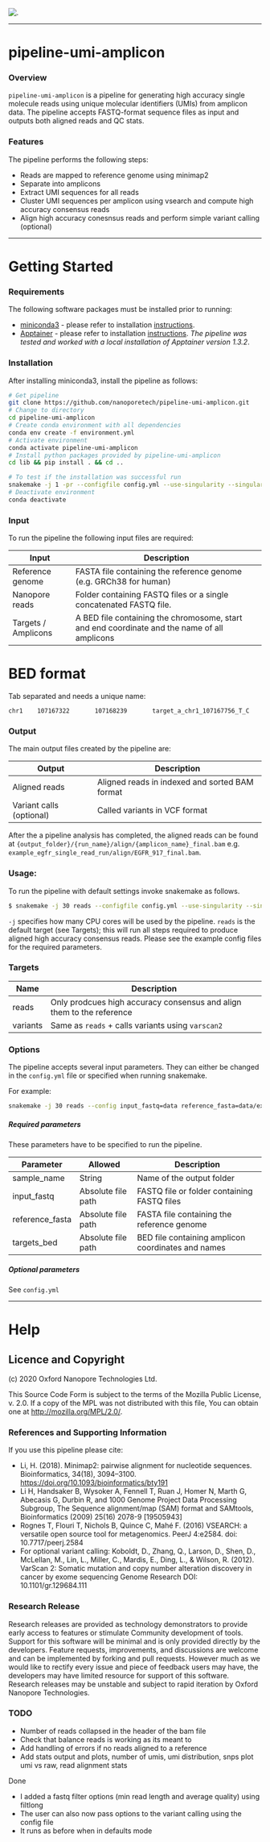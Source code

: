 ![.](ONT_logo.png  "Oxford Nanopore Technologies")
******************
# pipeline-umi-amplicon

### Overview

`pipeline-umi-amplicon` is a pipeline for generating high accuracy single
molecule reads using unique molecular identifiers (UMIs) from amplicon data.
The pipeline accepts FASTQ-format sequence files as input and outputs both
aligned reads and QC stats.

### Features

The pipeline performs the following steps:
- Reads are mapped to reference genome using minimap2
- Separate into amplicons
- Extract UMI sequences for all reads
- Cluster UMI sequences per amplicon using vsearch and compute high accuracy consensus reads
- Align high accuracy conesnsus reads and perform simple variant calling (optional)

******************
# Getting Started

### Requirements
The following software packages must be installed prior to running:

-  [miniconda3](https://conda.io/miniconda.html) - please refer to installation [instructions](https://conda.io/projects/conda/en/latest/user-guide/install/index.html).
- [Apptainer](https://apptainer.org/) - please refer to installation [instructions](https://apptainer.org/docs/admin/1.3/installation.html#install-from-pre-built-packages). *The pipeline was tested and worked with a local installation of Apptainer version 1.3.2*.

### Installation
After installing miniconda3, install the pipeline as follows:
```bash
# Get pipeline
git clone https://github.com/nanoporetech/pipeline-umi-amplicon.git 
# Change to directory
cd pipeline-umi-amplicon
# Create conda environment with all dependencies
conda env create -f environment.yml
# Activate environment
conda activate pipeline-umi-amplicon
# Install python packages provided by pipeline-umi-amplicon
cd lib && pip install . && cd ..

# To test if the installation was successful run
snakemake -j 1 -pr --configfile config.yml --use-singularity --singularity-args=--cleanenv
# Deactivate environment
conda deactivate
```

### Input

To run the pipeline the following input files are required:

| Input | Description |
|-------|-------------|
| Reference genome | FASTA file containing the reference genome (e.g. GRCh38 for human) |
| Nanopore reads | Folder containing FASTQ files or a single concatenated FASTQ file. |
| Targets / Amplicons | A BED file containing the chromosome, start and end coordinate and the name of all amplicons |

# BED format
Tab separated and needs a unique name:
```
chr1    107167322       107168239       target_a_chr1_107167756_T_C
```

### Output

 The main output files created by the pipeline are:

| Output | Description |
|--------|-------------|
| Aligned reads | Aligned reads in indexed and sorted BAM format |
| Variant calls (optional) | Called variants in VCF format |

After the a pipeline analysis has completed, the aligned reads can be found at `{output_folder}/{run_name}/align/{amplicon_name}_final.bam` e.g. `example_egfr_single_read_run/align/EGFR_917_final.bam`.

### Usage:

To run the pipeline with default settings invoke snakemake as follows.

```bash
$ snakemake -j 30 reads --configfile config.yml --use-singularity --singularity-args=--cleanenv
```

`-j` specifies how many CPU cores will be used by the pipeline. `reads` is the default target (see Targets); this will run all steps required to produce aligned high accuracy consensus reads. Please see the example config files for the required parameters.

### Targets

|Name| Description |
|--|--|
| reads | Only prodcues high accuracy consensus and align them to the reference |
| variants | Same as `reads` + calls variants using `varscan2` |

### Options

The pipeline accepts several input parameters. They can either be changed in the `config.yml` file or specified when running snakemake.

For example:
```bash
snakemake -j 30 reads --config input_fastq=data reference_fasta=data/example_egfr_reference.fasta targets_bed=data/example_egfr_amplicon.bed
```

##### Required parameters

These parameters have to be specified to run the pipeline.

| Parameter | Allowed | Description |
|-----------|---------|-------------|
| sample_name | String | Name of the output folder |
| input_fastq | Absolute file path | FASTQ file or folder containing FASTQ files |
| reference_fasta | Absolute file path | FASTA file containing the reference genome |
| targets_bed | Absolute file path | BED file containing amplicon coordinates and names |

##### Optional parameters

See `config.yml`

******************
# Help
## Licence and Copyright

(c) 2020 Oxford Nanopore Technologies Ltd.

This Source Code Form is subject to the terms of the Mozilla Public License, v. 2.0. If a copy of the MPL was not distributed with this file, You can obtain one at http://mozilla.org/MPL/2.0/.

### References and Supporting Information
If you use this pipeline please cite:

- Li, H. (2018). Minimap2: pairwise alignment for nucleotide sequences. Bioinformatics, 34(18), 3094–3100. https://doi.org/10.1093/bioinformatics/bty191
- Li H, Handsaker B, Wysoker A, Fennell T, Ruan J, Homer N, Marth G, Abecasis G, Durbin R, and 1000 Genome Project Data Processing Subgroup, The Sequence alignment/map (SAM) format and SAMtools, Bioinformatics (2009) 25(16) 2078-9 [19505943]
- Rognes T, Flouri T, Nichols B, Quince C, Mahé F. (2016) VSEARCH: a versatile open source tool for metagenomics. PeerJ 4:e2584. doi: 10.7717/peerj.2584
- For optional variant calling: Koboldt, D., Zhang, Q., Larson, D., Shen, D., McLellan, M., Lin, L., Miller, C., Mardis, E., Ding, L., & Wilson, R. (2012). VarScan 2: Somatic mutation and copy number alteration discovery in cancer by exome sequencing Genome Research DOI: 10.1101/gr.129684.111

### Research Release

Research releases are provided as technology demonstrators to provide early
access to features or stimulate Community development of tools. Support for this
software will be minimal and is only provided directly by the developers.
Feature requests, improvements, and discussions are welcome and can be
implemented by forking and pull requests. However much as we would like to
rectify every issue and piece of feedback users may have, the developers may
have limited resource for support of this software. Research releases may be
unstable and subject to rapid iteration by Oxford Nanopore Technologies.


### TODO

- Number of reads collapsed in the header of the bam file
- Check that balance reads is working as its meant to
- Add handling of errors if no reads aligned to a reference
- Add stats output and plots, number of umis, umi distribution, snps plot umi vs raw, read alignment stats

Done
- I added a fastq filter options (min read length and average quality) using filtlong
- The user can also now pass options to the variant calling using the config file
- It runs as before when in defaults mode
